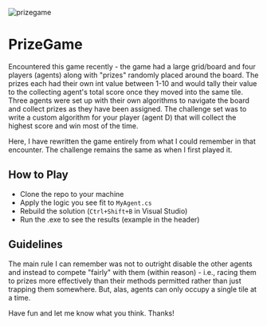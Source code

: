 ![prizegame](https://user-images.githubusercontent.com/54157038/205478600-09fc26b0-a816-40db-9a7e-8b30c9913bac.PNG)

# PrizeGame

Encountered this game recently - the game had a large grid/board and four players (agents) along with "prizes" randomly placed around the board. The prizes each had their own int value between 1-10 and would tally their value to the collecting agent's total score once they moved into the same tile. Three agents were set up with their own algorithms to navigate the board and collect prizes as they have been assigned. The challenge set was to write a custom algorithm for your player (agent D) that will collect the highest score and win most of the time.

Here, I have rewritten the game entirely from what I could remember in that encounter. The challenge remains the same as when I first played it. 

## How to Play

- Clone the repo to your machine
- Apply the logic you see fit to `MyAgent.cs`
- Rebuild the solution (`Ctrl+Shift+B` in Visual Studio)
- Run the .exe to see the results (example in the header)

## Guidelines 

The main rule I can remember was not to outright disable the other agents and instead to compete "fairly" with them (within reason) - i.e., racing them  to prizes more effectively than their methods permitted rather than just trapping them somewhere. But, alas, agents can only occupy a single tile at a time.

Have fun and let me know what you think. Thanks!

